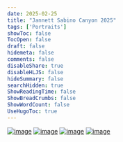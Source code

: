 ```yaml
---
date: 2025-02-25
title: "Jannett Sabino Canyon 2025"
tags: ['Portraits']
showToc: false
TocOpen: false
draft: false
hidemeta: false
comments: false
disableShare: true
disableHLJS: false
hideSummary: false
searchHidden: true
ShowReadingTime: false
ShowBreadCrumbs: false
ShowWordCount: false
UseHugoToc: true
---
```


[![image](https://imagedelivery.net/CPeYnfG3H67PTArKG8mvEA/32e37389-93d4-43f6-3d76-ee663a46e400/public)](https://imagedelivery.net/CPeYnfG3H67PTArKG8mvEA/32e37389-93d4-43f6-3d76-ee663a46e400/public)
[![image](https://imagedelivery.net/CPeYnfG3H67PTArKG8mvEA/e787ed5b-f623-45fd-45f2-952175dac100/public)](https://imagedelivery.net/CPeYnfG3H67PTArKG8mvEA/e787ed5b-f623-45fd-45f2-952175dac100/public)
[![image](https://imagedelivery.net/CPeYnfG3H67PTArKG8mvEA/fa51b39d-79b1-493e-8bac-8992ffe83200/public)](https://imagedelivery.net/CPeYnfG3H67PTArKG8mvEA/fa51b39d-79b1-493e-8bac-8992ffe83200/public)
[![image](https://imagedelivery.net/CPeYnfG3H67PTArKG8mvEA/7a41dc9a-5414-4495-84e0-9b3e886c7a00/public)](https://imagedelivery.net/CPeYnfG3H67PTArKG8mvEA/7a41dc9a-5414-4495-84e0-9b3e886c7a00/public)

